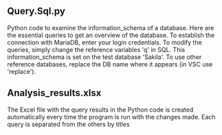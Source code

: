 ##  Query.Sql.py 
Python code to examine the information_schema of a database. Here are the essential queries to get an overview of the database.
To establish the connection with MariaDB, enter your login credentials.
To modify the queries, simply change the reference variables 'q' in SQL.
This information_schema is set on the test database 'Sakila'. To use other reference databases, replace the DB name where it appears (in VSC use 'replace').

## Analysis_results.xlsx
The Excel file with the query results in the Python code is created automatically every time the program is run with the changes made. 
Each query is separated from the others by titles
